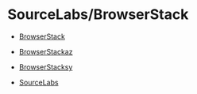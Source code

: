 # SourceLabs/BrowserStack

* [BrowserStack](BrowserStack/BrowserStack.md)

* [BrowserStackaz](BrowserStack/BrowserStackaz.md)

* [BrowserStacksy](BrowserStack/BrowserStacksy.md)

* [SourceLabs](BrowserStack/SourceLabs.md)




